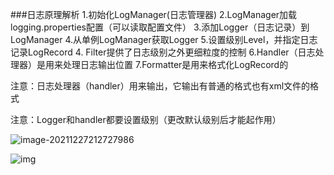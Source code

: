 ###日志原理解析
1.初始化LogManager(日志管理器)
2.LogManager加载logging.properties配置（可以读取配置文件）
3.添加Logger（日志记录）到LogManager
4.从单例LogManager获取Logger
5.设置级别Level，并指定日志记录LogRecord 4. Filter提供了日志级别之外更细粒度的控制
6.Handler（日志处理器）是用来处理日志输出位置
7.Formatter是用来格式化LogRecord的

注意：日志处理器（handler）用来输出，它输出有普通的格式也有xml文件的格式

注意：Logger和handler都要设置级别（更改默认级别后才能起作用）

![image-20211227212727986](C:\Users\hu\AppData\Roaming\Typora\typora-user-images\image-20211227212727986.png)

![img](file:///C:\Users\hu\AppData\Local\Temp\ksohtml13304\wps1.jpg)
